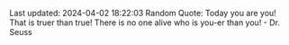 Last updated: 2024-04-02 18:22:03
Random Quote: Today you are you! That is truer than true! There is no one alive who is you-er than you! - Dr. Seuss
